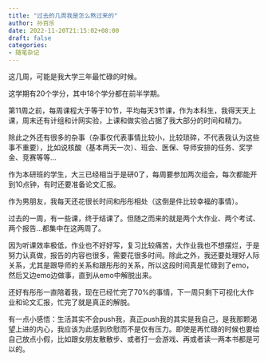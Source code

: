 ```yaml
---
title: "过去的几周我是怎么熬过来的"
author: 孙百乐
date: 2022-11-20T21:15:02+08:00
draft: false
categories: 
- 随笔杂记
---
```


这几周，可能是我大学三年最忙碌的时候。

这学期有20个学分，其中18个学分都在前半学期。

第11周之前，每周课程大于等于10节，平均每天3节课，作为本科生，我得天天上课，周末还有计组和计网实验，上课和做实验占据了我大部分的时间和精力。

除此之外还有很多的杂事（杂事仅代表事情比较小，比较琐碎，不代表我认为这些事不重要），比如说核酸（基本两天一次）、班会、医保、导师安排的任务、奖学金、竞赛等等...

作为本研班的学生，大三已经相当于是研0了，每周要参加两次组会，每次都能开到10点钟，有时还要准备论文汇报。

作为男朋友，我每天还花很长时间和彤彤相处（这倒是件比较幸福的事情）。

过去的一周，有一些课，终于结课了。但随之而来的就是两个大作业、两个考试、两个报告...都集中在这两周了。

因为听课效率极低，作业也不好好写，复习比较痛苦，大作业我也不想摆烂，于是努力认真做，报告的内容也很多，需要花很多时间。除此之外，我还要处理好人际关系，尤其是跟导师的关系和跟彤彤的关系，所以这段时间真是忙碌到了emo，然后又边emo边做事，直到从emo中解脱出来。

还好有彤彤一直陪着我，现在已经忙完了70%的事情，下一周只剩下可视化大作业和论文汇报，忙完了就是真正的解脱。

有一点小感悟：生活其实不会push我，真正push我的其实是我自己，是我那颗渴望上进的内心，我应该为此感到欣慰而不是仅有压力。即使是再忙碌的时候也要给自己放点小假，比如跟女朋友散散步、或者打一会游戏、再或者读一两本书都是可以的。

